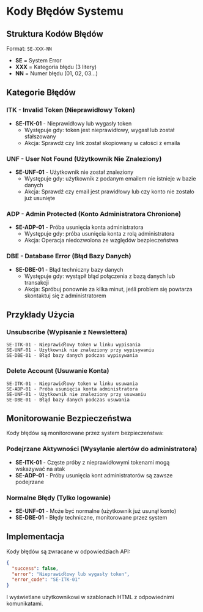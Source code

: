 # Kody Błędów Systemu

## Struktura Kodów Błędów

Format: `SE-XXX-NN`
- **SE** = System Error
- **XXX** = Kategoria błędu (3 litery)
- **NN** = Numer błędu (01, 02, 03...)

## Kategorie Błędów

### ITK - Invalid Token (Nieprawidłowy Token)
- **SE-ITK-01** - Nieprawidłowy lub wygasły token
  - Występuje gdy: token jest nieprawidłowy, wygasł lub został sfałszowany
  - Akcja: Sprawdź czy link został skopiowany w całości z emaila

### UNF - User Not Found (Użytkownik Nie Znaleziony)
- **SE-UNF-01** - Użytkownik nie został znaleziony
  - Występuje gdy: użytkownik z podanym emailem nie istnieje w bazie danych
  - Akcja: Sprawdź czy email jest prawidłowy lub czy konto nie zostało już usunięte

### ADP - Admin Protected (Konto Administratora Chronione)
- **SE-ADP-01** - Próba usunięcia konta administratora
  - Występuje gdy: próba usunięcia konta z rolą administratora
  - Akcja: Operacja niedozwolona ze względów bezpieczeństwa

### DBE - Database Error (Błąd Bazy Danych)
- **SE-DBE-01** - Błąd techniczny bazy danych
  - Występuje gdy: wystąpił błąd połączenia z bazą danych lub transakcji
  - Akcja: Spróbuj ponownie za kilka minut, jeśli problem się powtarza skontaktuj się z administratorem

## Przykłady Użycia

### Unsubscribe (Wypisanie z Newslettera)
```
SE-ITK-01 - Nieprawidłowy token w linku wypisania
SE-UNF-01 - Użytkownik nie znaleziony przy wypisywaniu
SE-DBE-01 - Błąd bazy danych podczas wypisywania
```

### Delete Account (Usuwanie Konta)
```
SE-ITK-01 - Nieprawidłowy token w linku usuwania
SE-ADP-01 - Próba usunięcia konta administratora
SE-UNF-01 - Użytkownik nie znaleziony przy usuwaniu
SE-DBE-01 - Błąd bazy danych podczas usuwania
```

## Monitorowanie Bezpieczeństwa

Kody błędów są monitorowane przez system bezpieczeństwa:

### Podejrzane Aktywności (Wysyłanie alertów do administratora)
- **SE-ITK-01** - Częste próby z nieprawidłowymi tokenami mogą wskazywać na atak
- **SE-ADP-01** - Próby usunięcia kont administratorów są zawsze podejrzane

### Normalne Błędy (Tylko logowanie)
- **SE-UNF-01** - Może być normalne (użytkownik już usunął konto)
- **SE-DBE-01** - Błędy techniczne, monitorowane przez system

## Implementacja

Kody błędów są zwracane w odpowiedziach API:

```json
{
  "success": false,
  "error": "Nieprawidłowy lub wygasły token",
  "error_code": "SE-ITK-01"
}
```

I wyświetlane użytkownikowi w szablonach HTML z odpowiednimi komunikatami.
